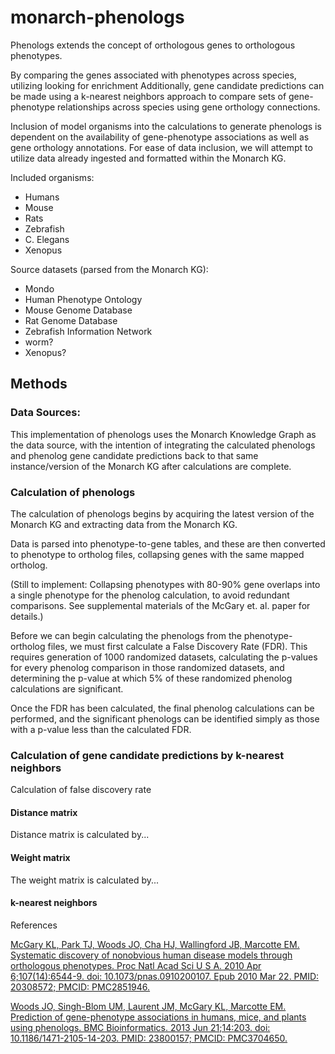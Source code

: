 # monarch-phenologs


Phenologs extends the concept of orthologous genes to orthologous phenotypes. 

By comparing the genes associated with phenotypes across species, utilizing  looking for enrichment
Additionally, gene candidate predictions can be made using a  k-nearest neighbors approach 
to compare sets of gene-phenotype relationships across species using gene orthology connections.

Inclusion of model organisms into the calculations to generate phenologs is dependent on the availability of 
gene-phenotype associations as well as gene orthology annotations. For ease of data inclusion, 
we will attempt to utilize data already ingested and formatted within the Monarch KG.

Included organisms:
- Humans
- Mouse
- Rats
- Zebrafish
- C. Elegans
- Xenopus

Source datasets (parsed from the Monarch KG):
- Mondo
- Human Phenotype Ontology
- Mouse Genome Database
- Rat Genome Database
- Zebrafish Information Network
- worm?
- Xenopus?





## Methods

### Data Sources:

This implementation of phenologs uses the Monarch Knowledge Graph as the data source, 
with the intention of integrating the calculated phenologs and phenolog gene candidate predictions 
back to that same instance/version of the Monarch KG after calculations are complete.



### Calculation of phenologs

The calculation of phenologs begins by acquiring the latest version of the Monarch KG and extracting data from the Monarch KG.

Data is parsed into phenotype-to-gene tables, and these are then converted to phenotype to ortholog files, 
collapsing genes with the same mapped ortholog.

(Still to implement: Collapsing phenotypes with 80-90% gene overlaps into a single phenotype for 
the phenolog calculation, to avoid redundant comparisons. See supplemental materials of the McGary et. al. paper for details.)

Before we can begin calculating the phenologs from the phenotype-ortholog files, we must first calculate a False Discovery Rate (FDR).
This requires generation of 1000 randomized datasets, calculating the p-values for every phenolog comparison in those randomized datasets,
and determining the p-value at which 5% of these randomized phenolog calculations are significant.

Once the FDR has been calculated, the final phenolog calculations can be performed, 
and the significant phenologs can be identified simply as those with a p-value less than the calculated FDR.

### Calculation of gene candidate predictions by k-nearest neighbors

Calculation of false discovery rate

#### Distance matrix
Distance matrix is calculated by...

#### Weight matrix
The weight matrix is calculated by...

#### k-nearest neighbors





References

[McGary KL, Park TJ, Woods JO, Cha HJ, Wallingford JB, Marcotte EM. Systematic discovery of nonobvious human disease models through orthologous phenotypes. Proc Natl Acad Sci U S A. 2010 Apr 6;107(14):6544-9. doi: 10.1073/pnas.0910200107. Epub 2010 Mar 22. PMID: 20308572; PMCID: PMC2851946.](https://www.pnas.org/doi/10.1073/pnas.0910200107)

[Woods JO, Singh-Blom UM, Laurent JM, McGary KL, Marcotte EM. Prediction of gene-phenotype associations in humans, mice, and plants using phenologs. BMC Bioinformatics. 2013 Jun 21;14:203. doi: 10.1186/1471-2105-14-203. PMID: 23800157; PMCID: PMC3704650.](https://bmcbioinformatics.biomedcentral.com/articles/10.1186/1471-2105-14-203)



